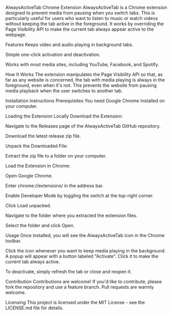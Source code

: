 AlwaysActiveTab Chrome Extension
AlwaysActiveTab is a Chrome extension designed to prevent media from pausing when you switch tabs. This is particularly useful for users who want to listen to music or watch videos without keeping the tab active in the foreground. It works by overriding the Page Visibility API to make the current tab always appear active to the webpage.

Features
Keeps video and audio playing in background tabs.

Simple one-click activation and deactivation.

Works with most media sites, including YouTube, Facebook, and Spotify.

How It Works
The extension manipulates the Page Visibility API so that, as far as any website is concerned, the tab with media playing is always in the foreground, even when it's not. This prevents the website from pausing media playback when the user switches to another tab.

Installation Instructions
Prerequisites
You need Google Chrome installed on your computer.

Loading the Extension Locally
Download the Extension:

Navigate to the Releases page of the AlwaysActiveTab GitHub repository.

Download the latest release zip file.

Unpack the Downloaded File:

Extract the zip file to a folder on your computer.

Load the Extension in Chrome:

Open Google Chrome.

Enter chrome://extensions/ in the address bar.

Enable Developer Mode by toggling the switch at the top-right corner.

Click Load unpacked.

Navigate to the folder where you extracted the extension files.

Select the folder and click Open.

Usage
Once installed, you will see the AlwaysActiveTab icon in the Chrome toolbar.

Click the icon whenever you want to keep media playing in the background. A popup will appear with a button labeled "Activate". Click it to make the current tab always active.

To deactivate, simply refresh the tab or close and reopen it.

Contribution
Contributions are welcome! If you'd like to contribute, please fork the repository and use a feature branch. Pull requests are warmly welcome.

Licensing
This project is licensed under the MIT License - see the LICENSE.md file for details.

